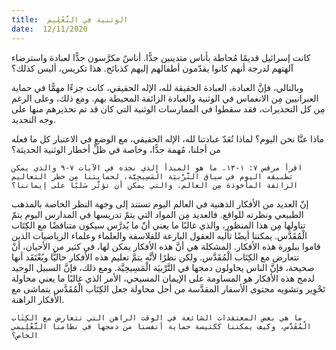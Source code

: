 ```yaml
---
title:  الوثنية في التَّعْلِيم
date:  12/11/2020
---
```


كانت إسرائيل قديمًا مُحاطة بأناس متدينين جدًّا. أناسٌ مكرَّسون جدًّا لعبادة واسترضاء آلهتهم لدرجة أنهم كانوا يقدّمون أطفالهم إليهم كذبائح. هذا تكريس، أليس كذلك؟

وبالتالي، فإنَّ العبادة، العبادة الحقيقة لله، الإله الحقيقي، كانت جزءًا مهمًّا في حماية العبرانيين مِن الانغماس في الوثنية والعبادة الزائفة المحيطة بهم. ومع ذلك، وعلى الرغم مِن كل التحذيرات، فقد سقطوا في الممارسات الوثنية التي كان قد تم تحذيرهم منها على وجه التحديد.

ماذا عنَّا نحن اليوم؟ لماذا تُعَدّ عبادتنا لله، الإله الحقيقي، مع الوضع في الاعتبار كل ما فعله من أجلنا، مُهمة جدًّا، وخاصة في ظلِّ أخطار الوثنية الحديثة؟

`اقرأ مرقس ٧: ١-١٣. ما هو المبدأ الذي نجده في الآيات ٧-٩ والذي يمكن تطبيقه اليوم في سياق التَّرْبيَة الْمَسِيحِيَّة، لحمايتنا مِن خطر التعاليم الزائفة المأخوذة مِن العالم، والتي يمكن أن تؤثّر سَلبًا على إيماننا؟`

إنّ العديد من الأفكار الذهنية في العالم اليوم تستند إلى وجهة النظر الخاصة بالمذهب الطبيعي ونظرته للواقع. فالعديد مِن المواد التي يتمّ تدريسها في المدارس اليوم يتمّ تناولها مِن هذا المنظور، والذي غالبًا ما يعني أنّ ما يُدرَّس سيكون متناقضًا مع الكِتَاب الْمُقَدَّس. يمكننا أيضًا تأليه العقول البارعة للفلاسفة والعلماء وعلماء الرياضيات الذين قاموا ببلورة هذه الأفكار. المشكلة هي أنَّ هذه الأفكار يمكن لها، في كثير من الأحيان، أنْ تتعارض مع الكِتَاب الْمُقَدَّس. ولكن نظرًا لأنَّه يتمَّ تعليم هذه الأفكار حاليًّا ويُعْتَقَد أنها صحيحة، فإنَّ الناس يحاولون دمجها في التَّرْبيَة الْمَسِيحِيَّة. ومع ذلك، فإنَّ السبيل الوحيد لدمج هذه الأفكار هو المساومة على الإيمان المسيحي، الأمر الذي غالبًا ما يعني محاولة تَحْوِير وتشويه محتوى الأسفار المقدَّسة من أجل محاولة جعل الكِتَاب الْمُقَدَّس يتماشى مع الأفكار الراهنة.

`ما هي بعض المعتقدات الشائعة في الوقت الراهن التي تتعارض مع الكِتَاب الْمُقَدَّس، وكيف يمكننا ككنيسة حماية أنفسنا من دمجها في نظامنا التَّعْلِيمي الخاص؟`